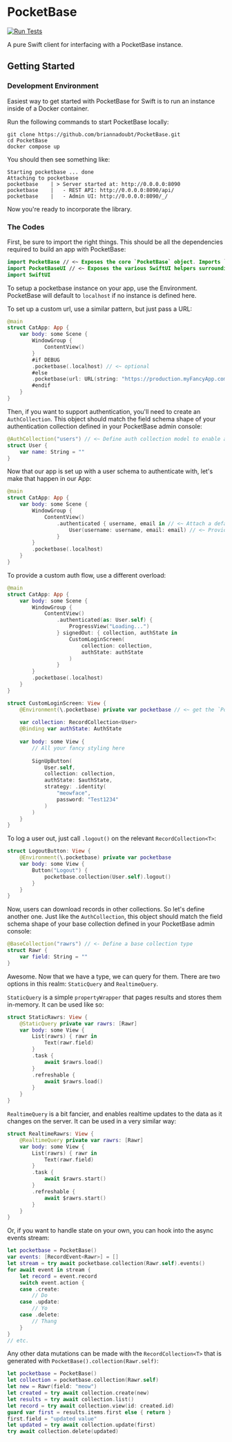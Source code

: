 # PocketBase

[![Run Tests](https://github.com/briannadoubt/PocketBase/actions/workflows/run-tests.yml/badge.svg)](https://github.com/briannadoubt/PocketBase/actions/workflows/run-tests.yml)

A pure Swift client for interfacing with a PocketBase instance.

## Getting Started

### Development Environment
Easiest way to get started with PocketBase for Swift is to run an instance inside of a Docker container.

Run the following commands to start PocketBase locally:

```shell
git clone https://github.com/briannadoubt/PocketBase.git
cd PocketBase
docker compose up
```

You should then see something like:

```shell
Starting pocketbase ... done
Attaching to pocketbase
pocketbase    | > Server started at: http://0.0.0.0:8090
pocketbase    |   - REST API: http://0.0.0.0:8090/api/
pocketbase    |   - Admin UI: http://0.0.0.0:8090/_/
```

Now you're ready to incorporate the library.

### The Codes

First, be sure to import the right things. This should be all the dependencies required to build an app with PocketBase:
```swift
import PocketBase // <~ Exposes the core `PocketBase` object. Imports `Foundation`.
import PocketBaseUI // <~ Exposes the various SwiftUI helpers surrounding the `PocketBase` instance.
import SwiftUI
```

To setup a pocketbase instance on your app, use the Environment. PocketBase will default to `localhost` if no instance is defined here.

To set up a custom url, use a similar pattern, but just pass a URL:

```swift
@main
struct CatApp: App {
    var body: some Scene {
        WindowGroup {
            ContentView()
        }
        #if DEBUG
        .pocketbase(.localhost) // <~ optional
        #else
        .pocketbase(url: URL(string: "https://production.myFancyApp.com/")!)
        #endif
    }
}
```

Then, if you want to support authentication, you'll need to create an `AuthCollection`. This object should match the field schema shape of your authentication collection defined in your PocketBase admin console:

```swift
@AuthCollection("users") // <~ Define auth collection model to enable authentication.
struct User {
    var name: String = ""
}
```

Now that our app is set up with a user schema to authenticate with, let's make that happen in our App:

```swift
@main
struct CatApp: App {
    var body: some Scene {
        WindowGroup {
            ContentView()
                .authenticated { username, email in // <~ Attach a default authentication flow to get started.
                    User(username: username, email: email) // <~ Provide a default instance of your user. 
                }
        }
        .pocketbase(.localhost)
    }
}
```

To provide a custom auth flow, use a different overload:

```swift
@main
struct CatApp: App {
    var body: some Scene {
        WindowGroup {
            ContentView()
                .authenticated(as: User.self) {
                    ProgressView("Loading...")
                } signedOut: { collection, authState in
                    CustomLoginScreen(
                        collection: collection,
                        authState: authState
                    )
                }
        }
        .pocketbase(.localhost)
    }
}

struct CustomLoginScreen: View {
    @Environment(\.pocketbase) private var pocketbase // <~ get the `PocketBase` instance from the environment to make mutations
    
    var collection: RecordCollection<User>
    @Binding var authState: AuthState
    
    var body: some View {
        // All your fancy styling here
    
        SignUpButton(
            User.self,
            collection: collection,
            authState: $authState,
            strategy: .identity(
                "meowface",
                password: "Test1234"
            )
        )
    }
}
```

To log a user out, just call `.logout()` on the relevant `RecordCollection<T>`:

```swift
struct LogoutButton: View {
    @Environment(\.pocketbase) private var pocketbase
    var body: some View {
        Button("Logout") {
            pocketbase.collection(User.self).logout()       
        }
    }   
}
```

Now, users can download records in other collections. So let's define another one. Just like the `AuthCollection`, this object should match the field schema shape of your base collection defined in your PocketBase admin console:

```swift
@BaseCollection("rawrs") // <- Define a base collection type
struct Rawr {
    var field: String = ""
}
```

Awesome. Now that we have a type, we can query for them. There are two options in this realm: `StaticQuery` and `RealtimeQuery`.

`StaticQuery` is a simple `propertyWrapper` that pages results and stores them in-memory. It can be used like so:

```swift
struct StaticRawrs: View {
    @StaticQuery private var rawrs: [Rawr]
    var body: some View {
        List(rawrs) { rawr in
            Text(rawr.field)
        }
        .task {
            await $rawrs.load()
        }
        .refreshable {
            await $rawrs.load()
        }
    }
}
```

`RealtimeQuery` is a bit fancier, and enables realtime updates to the data as it changes on the server. It can be used in a very similar way:

```swift
struct RealtimeRawrs: View {
    @RealtimeQuery private var rawrs: [Rawr]
    var body: some View {
        List(rawrs) { rawr in
            Text(rawr.field)
        }
        .task {
            await $rawrs.start()
        }
        .refreshable {
            await $rawrs.start()
        }
    }
}
```

Or, if you want to handle state on your own, you can hook into the async events stream:

```swift
let pocketbase = PocketBase()
var events: [RecordEvent<Rawr>] = []
let stream = try await pocketbase.collection(Rawr.self).events()
for await event in stream {
    let record = event.record
    switch event.action {
    case .create:
        // Do
    case .update:
        // Yo
    case .delete:
        // Thang
    }
}
// etc.
```

Any other data mutations can be made with the `RecordCollection<T>` that is generated with `PocketBase().collection(Rawr.self)`:

```swift
let pocketbase = PocketBase()
let collection = pocketbase.collection(Rawr.self)
let new = Rawr(field: "meow")
let created = try await collection.create(new)
let results = try await collection.list()
let record = try await collection.view(id: created.id)
guard var first = results.items.first else { return }
first.field = "updated value"
let updated = try await collection.update(first)
try await collection.delete(updated)
```

